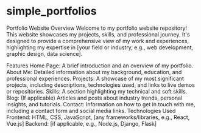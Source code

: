 # simple_portfolios
Portfolio Website
Overview
Welcome to my portfolio website repository! This website showcases my projects, skills, and professional journey. It's designed to provide a comprehensive view of my work and experiences, highlighting my expertise in [your field or industry, e.g., web development, graphic design, data science].

Features
Home Page: A brief introduction and an overview of my portfolio.
About Me: Detailed information about my background, education, and professional experiences.
Projects: A showcase of my most significant projects, including descriptions, technologies used, and links to live demos or repositories.
Skills: A section highlighting my technical and soft skills.
Blog: (If applicable) Articles and posts about industry trends, personal insights, and tutorials.
Contact: Information on how to get in touch with me, including a contact form and social media links.
Technologies Used
Frontend: HTML, CSS, JavaScript, [any frameworks/libraries, e.g., React, Vue.js]
Backend: [if applicable, e.g., Node.js, Django, Flask]
